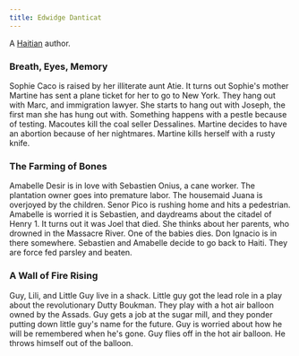 ```yaml
---
title: Edwidge Danticat
---
```


A [Haitian](../index.html) author.

### Breath, Eyes, Memory

Sophie Caco is raised by her illiterate aunt Atie. It turns out Sophie's mother Martine has sent a plane ticket for her to go to New York. They hang out with Marc, and immigration lawyer. She starts to hang out with Joseph, the first man she has hung out with. Something happens with a pestle because of testing. Macoutes kill the coal seller Dessalines. Martine decides to have an abortion because of her nightmares. Martine kills herself with a rusty knife.

### The Farming of Bones

Amabelle Desir is in love with Sebastien Onius, a cane worker. The plantation owner goes into premature labor. The housemaid Juana is overjoyed by the children. Senor Pico is rushing home and hits a pedestrian. Amabelle is worried it is Sebastien, and daydreams about the citadel of Henry 1. It turns out it was Joel that died. She thinks about her parents, who drowned in the Massacre River. One of the babies dies. Don Ignacio is in there somewhere. Sebastien and Amabelle decide to go back to Haiti. They are force fed parsley and beaten.

### A Wall of Fire Rising

Guy, Lili, and Little Guy live in a shack. Little guy got the lead role in a play about the revolutionary Dutty Boukman. They play with a hot air balloon owned by the Assads. Guy gets a job at the sugar mill, and they ponder putting down little guy's name for the future. Guy is worried about how he will be remembered when he's gone. Guy flies off in the hot air balloon. He throws himself out of the balloon.
